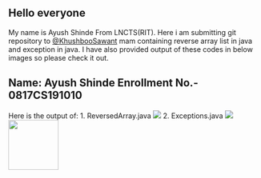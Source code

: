 ## Hello everyone
My name is Ayush Shinde From LNCTS(RIT). Here i am submitting git repository to [@KhushbooSawant](https://www.linkedin.com/in/khushboo-sawant-30614357) mam containing reverse array list in java and exception in java. I have also provided output of these codes in below images so please check it out.
<h2>
  Name: Ayush Shinde
Enrollment No.- 0817CS191010
</h2>
Here is the output of:
1. ReversedArray.java
<img src="https://i.imgur.com/mc4mCpu.png">
2. Exceptions.java
<img src="https://i.imgur.com/r8lkmtN.png">


<img src="https://media.giphy.com/media/U8NDCmPOnqcEYl1oav/source.gif" width="100px">
